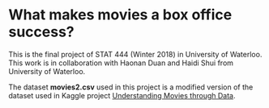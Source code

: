# What makes movies a box office success?

This is the final project of STAT 444 (Winter 2018) in University of Waterloo. 
This work is in collaboration with Haonan Duan and Haidi Shui from University of Waterloo.

The dataset **movies2.csv** used in this project is a modified version of the dataset used in Kaggle project [Understanding Movies through Data](https://www.kaggle.com/karrrimba/understanding-movies-through-data/notebook).
